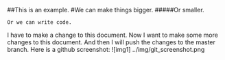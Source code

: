 ##This is an example.
#We can make things bigger.
#####Or smaller.
```
Or we can write code.
```
I have to make a change to this document.
Now I want to make some more changes to this document. And then I will push the changes to the master branch.
Here is a github screenshot:
![img1] ../img/git_screenshot.png
